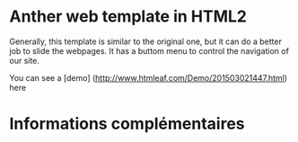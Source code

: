 # Anther web template in HTML2

Generally, this template is similar to the original one, but it can do a better job to slide the webpages.
It has a buttom menu to control the navigation of our site. 

You can see a [demo] (http://www.htmleaf.com/Demo/201503021447.html) here


# Informations complémentaires
